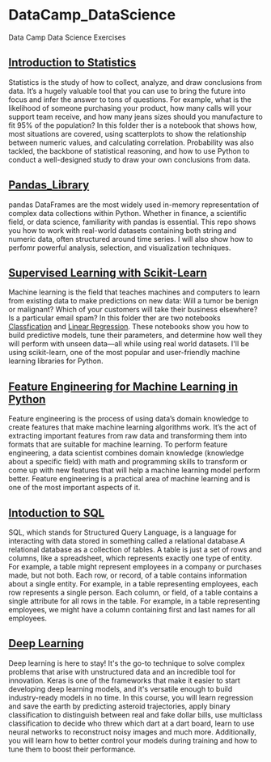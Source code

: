 # DataCamp_DataScience
Data Camp Data Science Exercises 

## [Introduction to Statistics](https://github.com/toyinolape/DataCamp_DataScience/tree/master/Statistics)
Statistics is the study of how to collect, analyze, and draw conclusions from data. It’s a hugely valuable tool that you can use to bring the future into focus and infer the answer to tons of questions. For example, what is the likelihood of someone purchasing your product, how many calls will your support team receive, and how many jeans sizes should you manufacture to fit 95% of the population? In this folder ther is a notebook that shows how, most situations are covered, using scatterplots to show the relationship between numeric values, and calculating correlation. Probability was also tackled, the backbone of statistical reasoning, and how to use Python to conduct a well-designed study to draw your own conclusions from data.

## [Pandas_Library](https://github.com/toyinolape/DataCamp_DataScience/tree/master/Pandas_Library)
pandas DataFrames are the most widely used in-memory representation of complex data collections within Python. Whether in finance, a scientific field, or data science, familiarity with pandas is essential. This repo shows you how to work with real-world datasets containing both string and numeric data, often structured around time series. I will also show how to perfomr powerful analysis, selection, and visualization techniques.


## [Supervised Learning with Scikit-Learn](https://github.com/toyinolape/DataCamp_DataScience/tree/master/Supervised_Learning)
Machine learning is the field that teaches machines and computers to learn from existing data to make predictions on new data: Will a tumor be benign or malignant? Which of your customers will take their business elsewhere? Is a particular email spam? In this folder ther are two notebooks [Classfication](https://github.com/toyinolape/DataCamp_DataScience/blob/master/Supervised_Learning/Classification.ipynb) and [Linear Regression](https://github.com/toyinolape/DataCamp_DataScience/blob/master/Supervised_Learning/Linear_Regression.ipynb).  These notebooks show you how to build predictive models, tune their parameters, and determine how well they will perform with unseen data—all while using real world datasets. I'll be using scikit-learn, one of the most popular and user-friendly machine learning libraries for Python.

## [Feature Engineering for Machine Learning in Python](https://github.com/toyinolape/DataCamp_DataScience/tree/master/Feature_Engineering)
Feature engineering is the process of using data’s domain knowledge to create features that make machine learning algorithms work. It’s the act of extracting important features from raw data and transforming them into formats that are suitable for machine learning. To perform feature engineering, a data scientist combines domain knowledge (knowledge about a specific field) with math and programming skills to transform or come up with new features that will help a machine learning model perform better. Feature engineering is a practical area of machine learning and is one of the most important aspects of it.

## [Intoduction to SQL](https://github.com/toyinolape/DataCamp_DataScience/tree/master/Intro_SQL)
SQL, which stands for Structured Query Language, is a language for interacting with data stored in something called a relational database.A relational database as a collection of tables. A table is just a set of rows and columns, like a spreadsheet, which represents exactly one type of entity. For example, a table might represent employees in a company or purchases made, but not both.
Each row, or record, of a table contains information about a single entity. For example, in a table representing employees, each row represents a single person. Each column, or field, of a table contains a single attribute for all rows in the table. For example, in a table representing employees, we might have a column containing first and last names for all employees.

## [Deep Learning](https://github.com/toyinolape/DataCamp_DataScience/tree/master/Deep_Learning)
Deep learning is here to stay! It's the go-to technique to solve complex problems that arise with unstructured data and an incredible tool for innovation. Keras is one of the frameworks that make it easier to start developing deep learning models, and it's versatile enough to build industry-ready models in no time. In this course, you will learn regression and save the earth by predicting asteroid trajectories, apply binary classification to distinguish between real and fake dollar bills, use multiclass classification to decide who threw which dart at a dart board, learn to use neural networks to reconstruct noisy images and much more. Additionally, you will learn how to better control your models during training and how to tune them to boost their performance.